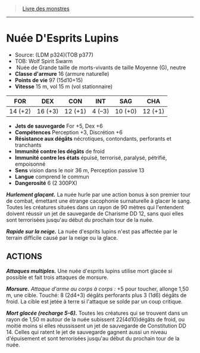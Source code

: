 ﻿> [Livre des monstres](tome_of_beasts_old.md)

---

# Nuée D'Esprits Lupins

- Source: (LDM p324)(TOB p377)
- TOB: Wolf Spirit Swarm
-  Nuée de Grande taille de morts-vivants de taille Moyenne (G), neutre
- **Classe d'armure** 16 (armure naturelle)
- **Points de vie** 97 (15d10+15)
- **Vitesse** 15 m, vol 15 m (vol stationnaire)

|FOR|DEX|CON|INT|SAG|CHA|
|---|---|---|---|---|---|
|14 (+2)|16 (+3)|12 (+1)|4 (–3)|10 (+0)|12 (+1)|

- **Jets de sauvegarde** For +5, Dex +6
- **Compétences** Perception +3, Discrétion +6
- **Résistance aux dégâts** nécrotiques, contondants, perforants et tranchants
- **Immunité contre les dégâts** de froid
- **Immunité contre les états** épuisé, terrorisé, paralysé, pétrifié, empoisonné
- **Sens** vision dans le noir 36 m, Perception passive 13
- **Langue** comprend le commun
- **Dangerosité** 6 (2 300PX)

**_Hurlement glaçant._** La nuée hurle par une action bonus à son premier tour de combat, émettant une étrange cacophonie surnaturelle à glacer le sang. Toutes les créatures situées dans un rayon de 90 mètres qui l'entendent doivent réussir un jet de sauvegarde de Charisme DD 12, sans quoi elles sont terrorisées jusqu'au début du prochain tour de la nuée.

**_Rapide sur la neige._** La nuée d'esprits lupins n'est pas affectée par le terrain difficile causé par la neige ou la glace.

## ACTIONS

**_Attaques multiples._** Une nuée d'esprits lupins utilise mort glacée si possible et fait trois attaques de morsure.

**_Morsure._** _Attaque d'arme au corps à corps :_ +5 pour toucher, allonge 1,50 m, une cible. Touché: 8 (2d4+3) dégâts perforants plus 3 (1d6) dégâts de froid. La cible est jetée à terre si l'attaque se solde par un coup critique.

**_Mort glacée (recharge 5-6)._** Toutes les créatures qui se trouvent dans un rayon de 1,50 m autour de la nuée subissent 22(4d10)dégâts de froid, ou moitié moins si elles réussissent un jet de sauvegarde de Constitution DD 14. Celles qui ratent le jet de sauvegarde gagnent aussi un niveau d'épuisement et sont terrorisées jusqu'au début du prochain tour de la nuée.

